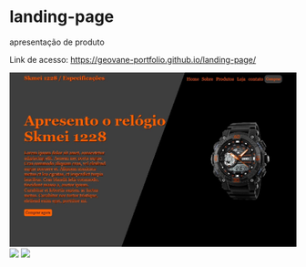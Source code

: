# landing-page
 apresentação de produto

Link de acesso: https://geovane-portfolio.github.io/landing-page/

<img src="images/landing page.jpg"/>
<img src="images/landing mobi 1.jpg"/>
<img src="images/landing mobi 2.jpg"/>